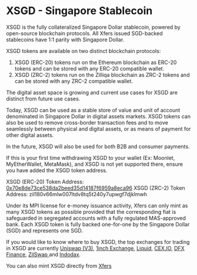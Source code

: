 # XSGD - Singapore Stablecoin

XSGD is the fully collateralized Singapore Dollar stablecoin, powered by open-source blockchain protocols. All Xfers issued SGD-backed stablecoins have 1:1 parity with Singapore Dollar.

XSGD tokens are available on two distinct blockchain protocols:

1. XSGD \(ERC-20\) tokens run on the Ethereum blockchain as ERC-20 tokens and can be stored with any ERC-20 compatible wallet. 
2. XSGD \(ZRC-2\) tokens run on the Zilliqa blockchain as ZRC-2 tokens and can be stored with any ZRC-2 compatible wallet. 

The digital asset space is growing and current use cases for XSGD are distinct from future use cases.

Today, XSGD can be used as a stable store of value and unit of account denominated in Singapore Dollar in digital assets markets. XSGD tokens can also be used to remove cross-border transaction fees and to move seamlessly between physical and digital assets, or as means of payment for other digital assets. 

In the future, XSGD will also be used for both B2B and consumer payments.

If this is your first time withdrawing XSGD to your wallet \(Ex: Moonlet, MyEtherWallet, MetaMask\), and XSGD is not yet supported there, ensure you have added the XSGD token address.

XSGD \(ERC-20\) Token Address: [ 0x70e8de73ce538da2beed35d14187f6959a8eca96](https://etherscan.io/address/0x70e8de73ce538da2beed35d14187f6959a8eca96) XSGD \(ZRC-2\) Token Address: zil180v66mlw007ltdv8tq5t240y7upwgf7djklmwh

Under its MPI license for e-money issuance activity, Xfers can only mint as many XSGD tokens as possible provided that the corresponding fiat is safeguarded in segregated accounts with a fully regulated MAS-approved bank. Each XSGD token is fully backed one-for-one by the Singapore Dollar \(SGD\) and represents one SGD.

If you would like to know where to buy XSGD, the top exchanges for trading in XSGD are currently [Uniswap \(V3\)](https://coinmarketcap.com/exchanges/uniswap-v3/), [1inch Exchange](https://coinmarketcap.com/exchanges/1inch-exchange/), [Liquid](https://coinmarketcap.com/exchanges/liquid/), [CEX.IO](https://coinmarketcap.com/exchanges/cex-io/), [DFX Finance](https://dfx.finance/), [ZilSwap ](https://zilswap.io/)and [Indodax](https://coinmarketcap.com/exchanges/indodax/). 

You can also mint XSGD directly from [Xfers](www.xfers.com)

